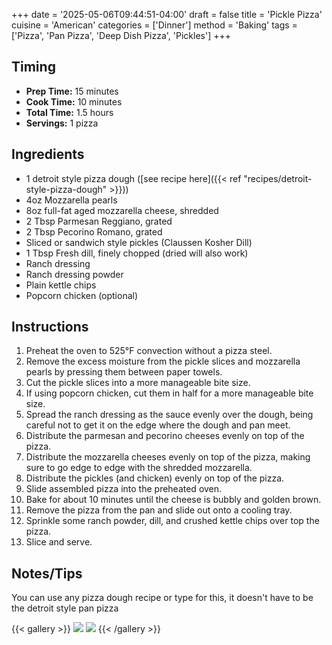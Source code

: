 +++
date = '2025-05-06T09:44:51-04:00'
draft = false
title = 'Pickle Pizza'
cuisine = 'American'
categories = ['Dinner']
method = 'Baking'
tags = ['Pizza', 'Pan Pizza', 'Deep Dish Pizza', 'Pickles']
+++

## Timing

- **Prep Time:** 15 minutes
- **Cook Time:** 10 minutes
- **Total Time:** 1.5 hours
- **Servings:** 1 pizza

## Ingredients

- 1 detroit style pizza dough ([see recipe here]({{< ref "recipes/detroit-style-pizza-dough" >}}))
- 4oz Mozzarella pearls
- 8oz full-fat aged mozzarella cheese, shredded
- 2 Tbsp Parmesan Reggiano, grated
- 2 Tbsp Pecorino Romano, grated
- Sliced or sandwich style pickles (Claussen Kosher Dill)
- 1 Tbsp Fresh dill, finely chopped (dried will also work)
- Ranch dressing
- Ranch dressing powder
- Plain kettle chips
- Popcorn chicken (optional)

## Instructions

1. Preheat the oven to 525°F convection without a pizza steel.
2. Remove the excess moisture from the pickle slices and mozzarella pearls by pressing them between paper towels.
3. Cut the pickle slices into a more manageable bite size.
4. If using popcorn chicken, cut them in half for a more manageable bite size.
5. Spread the ranch dressing as the sauce evenly over the dough, being careful not to get it on the edge where the dough and pan meet.
6. Distribute the parmesan and pecorino cheeses evenly on top of the pizza.
7. Distribute the mozzarella cheeses evenly on top of the pizza, making sure to go edge to edge with the shredded mozzarella.
8. Distribute the pickles (and chicken) evenly on top of the pizza.
9. Slide assembled pizza into the preheated oven.
10. Bake for about 10 minutes until the cheese is bubbly and golden brown.
11. Remove the pizza from the pan and slide out onto a cooling tray.
12. Sprinkle some ranch powder, dill, and crushed kettle chips over top the pizza.
13. Slice and serve.

## Notes/Tips

You can use any pizza dough recipe or type for this, it doesn't have to be the detroit style pan pizza

{{< gallery >}}
<img src="img/pickle-pizza-1.HEIC" class="grid-w50" />
<img src="img/pickle-pizza-2.HEIC" class="grid-w50" />
{{< /gallery >}}
